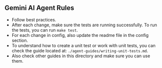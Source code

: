 ## Gemini AI Agent Rules

*   Follow best practices.
*   After each change, make sure the tests are running successfully. To run the tests, you can run `make test`.
*   For each change in config, also update the readme file in the config section.
*   To understand how to create a unit test or work with unit tests, you can check the guide located at: `./agent-guides/writing-unit-tests.md`.
*   Also check other guides in this directory and make sure you can use them.
